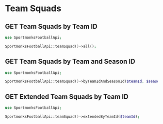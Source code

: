 # Team Squads

## GET Team Squads by Team ID

```php
use SportmonksFootballApi;

SportmonksFootballApi::teamSquad()->all();
```

## GET Team Squads by Team and Season ID

```php
use SportmonksFootballApi;

SportmonksFootballApi::teamSquad()->byTeamIdAndSeasonId($teamId, $seasonId);
```

## GET Extended Team Squads by Team ID

```php
use SportmonksFootballApi;

SportmonksFootballApi::teamSquad()->extendedByTeamId($teamId);
```
